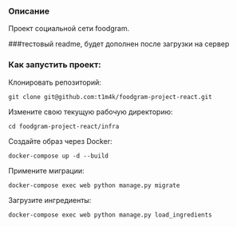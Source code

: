 ### Описание
Проект социальной сети foodgram.

###тестовый readme, будет дополнен после загрузки на сервер

### Как запустить проект:

Клонировать репозиторий:

```
git clone git@github.com:t1m4k/foodgram-project-react.git
```

Измените свою текущую рабочую директорию:

```
cd foodgram-project-react/infra
```

Создайте образ через Docker:

```
docker-compose up -d --build
```

Примените миграции:

```
docker-compose exec web python manage.py migrate
```

Загрузите ингредиенты:

```
docker-compose exec web python manage.py load_ingredients
```
